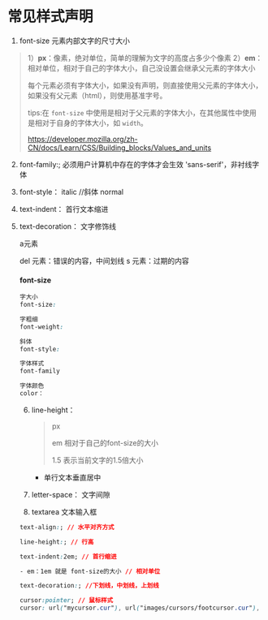 # 常见样式声明

1. font-size
   元素内部文字的尺寸大小

> 1）**px**：像素，绝对单位，简单的理解为文字的高度占多少个像素
> 2）**em**：相对单位，相对于自己的字体大小，自己没设置会继承父元素的字体大小
>
> 每个元素必须有字体大小，如果没有声明，则直接使用父元素的字体大小，如果没有父元素（html），则使用基准字号。
>
> tips:在 `font-size` 中使用是相对于父元素的字体大小，在其他属性中使用是相对于自身的字体大小，如 `width`。
>
> https://developer.mozilla.org/zh-CN/docs/Learn/CSS/Building_blocks/Values_and_units

2. font-family:;
   必须用户计算机中存在的字体才会生效
   'sans-serif'，非衬线字体

3. font-style：
   italic //斜体
   normal

4. text-indent：
   首行文本缩进

5. text-decoration：
   文字修饰线
   
   a元素
   
   del 元素：错误的内容，中间划线
   s 元素：过期的内容
   
   #### font-size
   
   ```css
   字大小
   font-size:
   
   字粗细
   font-weight:
   
   斜体
   font-style:
   
   字体样式
   font-family
   
   字体颜色
   color：
   ```
   
   6. line-height：
   
      > px
      >
      > em 相对于自己的font-size的大小
      >
      > 1.5  表示当前文字的1.5倍大小
   
      - 单行文本垂直居中
   
   7.  letter-space：
         文字间隙
   
   8. textarea
         文本输入框
   
   ```css
   text-align:; // 水平对齐方式
   
   line-height:; // 行高
   
   text-indent:2em; // 首行缩进
   
   - em：1em 就是 font-size的大小 // 相对单位
   
   text-decoration:; //下划线，中划线，上划线
   
   cursor:pointer; // 鼠标样式
   cursor: url("mycursor.cur"), url("images/cursors/footcursor.cur"), default;
   ```
   

